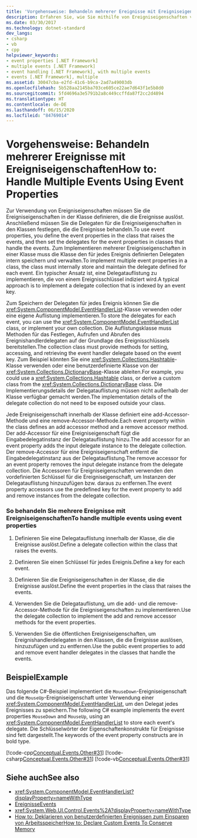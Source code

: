 ```yaml
---
title: 'Vorgehensweise: Behandeln mehrerer Ereignisse mit Ereigniseigenschaften'
description: Erfahren Sie, wie Sie mithilfe von Ereigniseigenschaften viele Ereignisse verarbeiten. Definieren Sie Delegatsammlungen, Ereignisschlüssel und Ereigniseigenschaften. Implementieren Sie die add- und die remove-Zugriffsmethode.
ms.date: 03/30/2017
ms.technology: dotnet-standard
dev_langs:
- csharp
- vb
- cpp
helpviewer_keywords:
- event properties [.NET Framework]
- multiple events [.NET Framework]
- event handling [.NET Framework], with multiple events
- events [.NET Framework], multiple
ms.assetid: 30047cba-e2fd-41c6-b9ca-2ad7a49003db
ms.openlocfilehash: 5b528aa2145ba703ce605ce22ae7d643f1e5b8d0
ms.sourcegitcommit: 5fd4696a3e5791b2a8c449ccffda87f2cc2d4894
ms.translationtype: HT
ms.contentlocale: de-DE
ms.lasthandoff: 06/15/2020
ms.locfileid: "84769014"
---
```

# <a name="how-to-handle-multiple-events-using-event-properties"></a><span data-ttu-id="737e0-105">Vorgehensweise: Behandeln mehrerer Ereignisse mit Ereigniseigenschaften</span><span class="sxs-lookup"><span data-stu-id="737e0-105">How to: Handle Multiple Events Using Event Properties</span></span>
<span data-ttu-id="737e0-106">Zur Verwendung von Ereigniseigenschaften müssen Sie die Ereigniseigenschaften in der Klasse definieren, die die Ereignisse auslöst. Anschließend müssen Sie die Delegaten für die Ereigniseigenschaften in den Klassen festlegen, die die Ereignisse behandeln.</span><span class="sxs-lookup"><span data-stu-id="737e0-106">To use event properties, you define the event properties in the class that raises the events, and then set the delegates for the event properties in classes that handle the events.</span></span> <span data-ttu-id="737e0-107">Zum Implementieren mehrerer Ereigniseigenschaften in einer Klasse muss die Klasse den für jedes Ereignis definierten Delegaten intern speichern und verwalten.</span><span class="sxs-lookup"><span data-stu-id="737e0-107">To implement multiple event properties in a class, the class must internally store and maintain the delegate defined for each event.</span></span> <span data-ttu-id="737e0-108">Ein typischer Ansatz ist, eine Delegatauflistung zu implementieren, die von einem Ereignisschlüssel indiziert wird.</span><span class="sxs-lookup"><span data-stu-id="737e0-108">A typical approach is to implement a delegate collection that is indexed by an event key.</span></span>  
  
 <span data-ttu-id="737e0-109">Zum Speichern der Delegaten für jedes Ereignis können Sie die <xref:System.ComponentModel.EventHandlerList>-Klasse verwenden oder eine eigene Auflistung implementieren.</span><span class="sxs-lookup"><span data-stu-id="737e0-109">To store the delegates for each event, you can use the <xref:System.ComponentModel.EventHandlerList> class, or implement your own collection.</span></span> <span data-ttu-id="737e0-110">Die Auflistungsklasse muss Methoden für das Festlegen, Aufrufen und Abrufen des Ereignishandlerdelegaten auf der Grundlage des Ereignisschlüssels bereitstellen.</span><span class="sxs-lookup"><span data-stu-id="737e0-110">The collection class must provide methods for setting, accessing, and retrieving the event handler delegate based on the event key.</span></span> <span data-ttu-id="737e0-111">Zum Beispiel könnten Sie eine <xref:System.Collections.Hashtable>-Klasse verwenden oder eine benutzerdefinierte Klasse von der <xref:System.Collections.DictionaryBase>-Klasse ableiten.</span><span class="sxs-lookup"><span data-stu-id="737e0-111">For example, you could use a <xref:System.Collections.Hashtable> class, or derive a custom class from the <xref:System.Collections.DictionaryBase> class.</span></span> <span data-ttu-id="737e0-112">Die Implementierungsdetails der Delegatauflistung müssen nicht außerhalb der Klasse verfügbar gemacht werden.</span><span class="sxs-lookup"><span data-stu-id="737e0-112">The implementation details of the delegate collection do not need to be exposed outside your class.</span></span>  
  
 <span data-ttu-id="737e0-113">Jede Ereigniseigenschaft innerhalb der Klasse definiert eine add-Accessor-Methode und eine remove-Accessor-Methode.</span><span class="sxs-lookup"><span data-stu-id="737e0-113">Each event property within the class defines an add accessor method and a remove accessor method.</span></span> <span data-ttu-id="737e0-114">Der add-Accessor für eine Ereigniseigenschaft fügt die Eingabedelegatinstanz der Delegatauflistung hinzu.</span><span class="sxs-lookup"><span data-stu-id="737e0-114">The add accessor for an event property adds the input delegate instance to the delegate collection.</span></span> <span data-ttu-id="737e0-115">Der remove-Accessor für eine Ereigniseigenschaft entfernt die Eingabedelegatinstanz aus der Delegatauflistung.</span><span class="sxs-lookup"><span data-stu-id="737e0-115">The remove accessor for an event property removes the input delegate instance from the delegate collection.</span></span> <span data-ttu-id="737e0-116">Die Accessoren für Ereigniseigenschaften verwenden den vordefinierten Schlüssel für die Ereigniseigenschaft, um Instanzen der Delegatauflistung hinzuzufügen bzw. daraus zu entfernen.</span><span class="sxs-lookup"><span data-stu-id="737e0-116">The event property accessors use the predefined key for the event property to add and remove instances from the delegate collection.</span></span>  
  
### <a name="to-handle-multiple-events-using-event-properties"></a><span data-ttu-id="737e0-117">So behandeln Sie mehrere Ereignisse mit Ereigniseigenschaften</span><span class="sxs-lookup"><span data-stu-id="737e0-117">To handle multiple events using event properties</span></span>  
  
1. <span data-ttu-id="737e0-118">Definieren Sie eine Delegatauflistung innerhalb der Klasse, die die Ereignisse auslöst.</span><span class="sxs-lookup"><span data-stu-id="737e0-118">Define a delegate collection within the class that raises the events.</span></span>  
  
2. <span data-ttu-id="737e0-119">Definieren Sie einen Schlüssel für jedes Ereignis.</span><span class="sxs-lookup"><span data-stu-id="737e0-119">Define a key for each event.</span></span>  
  
3. <span data-ttu-id="737e0-120">Definieren Sie die Ereigniseigenschaften in der Klasse, die die Ereignisse auslöst.</span><span class="sxs-lookup"><span data-stu-id="737e0-120">Define the event properties in the class that raises the events.</span></span>  
  
4. <span data-ttu-id="737e0-121">Verwenden Sie die Delegatauflistung, um die add- und die remove-Accessor-Methode für die Ereigniseigenschaften zu implementieren.</span><span class="sxs-lookup"><span data-stu-id="737e0-121">Use the delegate collection to implement the add and remove accessor methods for the event properties.</span></span>  
  
5. <span data-ttu-id="737e0-122">Verwenden Sie die öffentlichen Ereigniseigenschaften, um Ereignishandlerdelegaten in den Klassen, die die Ereignisse auslösen, hinzuzufügen und zu entfernen.</span><span class="sxs-lookup"><span data-stu-id="737e0-122">Use the public event properties to add and remove event handler delegates in the classes that handle the events.</span></span>  
  
## <a name="example"></a><span data-ttu-id="737e0-123">Beispiel</span><span class="sxs-lookup"><span data-stu-id="737e0-123">Example</span></span>  
 <span data-ttu-id="737e0-124">Das folgende C#-Beispiel implementiert die `MouseDown`-Ereigniseigenschaft und die `MouseUp`-Ereigniseigenschaft unter Verwendung einer <xref:System.ComponentModel.EventHandlerList>, um den Delegat jedes Ereignisses zu speichern.</span><span class="sxs-lookup"><span data-stu-id="737e0-124">The following C# example implements the event properties `MouseDown` and `MouseUp`, using an <xref:System.ComponentModel.EventHandlerList> to store each event's delegate.</span></span> <span data-ttu-id="737e0-125">Die Schlüsselwörter der Eigenschaftenkonstrukte für Ereignisse sind fett dargestellt.</span><span class="sxs-lookup"><span data-stu-id="737e0-125">The keywords of the event property constructs are in bold type.</span></span>  
  
 [!code-cpp[Conceptual.Events.Other#31](../../../samples/snippets/cpp/VS_Snippets_CLR/conceptual.events.other/cpp/example3.cpp#31)]
 [!code-csharp[Conceptual.Events.Other#31](../../../samples/snippets/csharp/VS_Snippets_CLR/conceptual.events.other/cs/example3.cs#31)]
 [!code-vb[Conceptual.Events.Other#31](../../../samples/snippets/visualbasic/VS_Snippets_CLR/conceptual.events.other/vb/example3.vb#31)]  
  
## <a name="see-also"></a><span data-ttu-id="737e0-126">Siehe auch</span><span class="sxs-lookup"><span data-stu-id="737e0-126">See also</span></span>

- <xref:System.ComponentModel.EventHandlerList?displayProperty=nameWithType>
- [<span data-ttu-id="737e0-127">Ereignisse</span><span class="sxs-lookup"><span data-stu-id="737e0-127">Events</span></span>](index.md)
- <xref:System.Web.UI.Control.Events%2A?displayProperty=nameWithType>
- [<span data-ttu-id="737e0-128">How to: Deklarieren von benutzerdefinierten Ereignissen zum Einsparen von Arbeitsspeicher</span><span class="sxs-lookup"><span data-stu-id="737e0-128">How to: Declare Custom Events To Conserve Memory</span></span>](../../visual-basic/programming-guide/language-features/events/how-to-declare-custom-events-to-conserve-memory.md)
